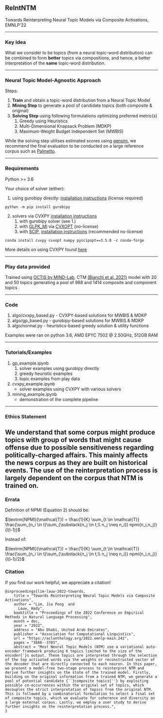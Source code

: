 

## ReIntNTM

Towards Reinterpreting Neural Topic Models via Composite Activations, EMNLP'22

---

### Key Idea

What we consider to be topics (from a neural topic-word distribution) can be combined to form **better** topics via compositions, and hence, a better interpretation of the **same** topic-word distribution.

---
### Neural Topic Model-Agnostic Approach

Steps:

1. **Train** and obtain a topic-word distribution from a Neural Topic Model
2. **Mining Step** to generate a pool of candidate topics (both composite & original)
3. **Solving Step** using following formulations optimizing preferred metric(s)
	1. Greedy using Heuristics 
	2. Multi-Dimensional Knapsack Problem (MDKP)
	3. Maximum-Weight Budget Independent Set (MWBIS)

While the solving step utilises estimated scores using [gensim](https://radimrehurek.com/gensim/), we recommend the final evaluation to be conducted on a large reference corpus such as [Palmetto](https://github.com/dice-group/Palmetto).

---

### Requirements

Python >= 3.6

Your choice of solver (either):

1) using gurobipy directly: [installation instructions](https://www.gurobi.com/documentation/9.5/quickstart_linux/cs_using_pip_to_install_gr.html) (license required)

~~~
python -m pip install gurobipy
~~~
2) solvers via CVXPY [installation instructions](https://www.cvxpy.org/install/index.html)
	1. with gurobipy solver (see 1.)
	2. with [GLPK_MI](https://www.gnu.org/software/glpk/) via [CVXOPT](https://cvxopt.org/) (no-license)
	3. with [SCIP](https://www.scipopt.org), [installation instructions](https://www.cvxpy.org/examples/basic/mixed_integer_quadratic_program.html) (recommended no-license)
~~~
conda install cvxpy cvxopt numpy pyscipopt==3.5.0 -c conda-forge
~~~
More details on using CVXPY found [here](https://www.cvxpy.org/tutorial/advanced/index.html#mixed-integer-programs)

---
### Play data provided
Trained using [OCTIS by MIND-Lab](https://github.com/MIND-Lab/OCTIS/tree/master/octis), CTM [(Bianchi et al. 2021)](https://www.aclweb.org/anthology/2021.eacl-main.143/) model with 20 and 50 topics generating a  pool of 988 and 1414 composite and component topics .

---
### Code
1. algo/cvxpy_based.py - CVXPY-based solutions for MWBIS & MDKP
2. algo/gp_based.py - gurobipy-based solutions for MWBIS & MDKP
3. algo/normal.py - heuristics-based greedy solution & utility functions

Examples were ran on python 3.6, AMD EPYC 7502 @ 2.50GHz, 512GB RAM

---
### Tutorials/Examples
1. gp_example.ipynb
	1. solver examples using gurobipy directly
	2. greedy heuristic examples
	3. topic examples from play data
2. cvxpy_example.ipynb
	* solver examples using CVXPY with various solvers
3. mining_example.ipynb
	* demonstration of the complete pipeline
        
---
### Ethics Statement
We understand that some corpus might produce topics with group of words that might cause offense due to possible sensitiveness regarding politically-charged affairs. This mainly affects the news corpus as they are built on historical events. The use of the reinterpretation process is largely dependent on the corpus that NTM is trained on.
---

### Errata
Definition of NPMI (Equation 2) should be:

$\textrm{NPMI}(\mathcal{T}) = \frac{1}{K} \sum_{t \in \mathcal{T}} \frac{\sum_{n_i \in t}\sum_{\substack{n_j \in t,\\ n_j \neq n_i}} npmi(n_i,n_j)}{l(l-1)}$

Instead of:

$\textrm{NPMI}(\mathcal{T}) = \frac{1}{K} \sum_{t \in \mathcal{T}} \frac{\sum_{n_i \in t}\sum_{\substack{n_j \in t,\\ n_j \neq n_i}} npmi(n_i,n_j)}{l(l-1)/2}$


### Citation
If you find our work helpful, we appreciate a citation!
~~~
@inproceedings{lim-lauw-2022-towards,
    title = "Towards Reinterpreting Neural Topic Models via Composite Activations",
    author = "Lim, Jia Peng  and
      Lauw, Hady",
    booktitle = "Proceedings of the 2022 Conference on Empirical Methods in Natural Language Processing",
    month = dec,
    year = "2022",
    address = "Abu Dhabi, United Arab Emirates",
    publisher = "Association for Computational Linguistics",
    url = "https://aclanthology.org/2022.emnlp-main.242",
    pages = "3688--3703",
    abstract = "Most Neural Topic Models (NTM) use a variational auto-encoder framework producing K topics limited to the size of the encoder{'}s output. These topics are interpreted through the selection of the top activated words via the weights or reconstructed vector of the decoder that are directly connected to each neuron. In this paper, we present a model-free two-stage process to reinterpret NTM and derive further insights on the state of the trained model. Firstly, building on the original information from a trained NTM, we generate a pool of potential candidate {``}composite topics{''} by exploiting possible co-occurrences within the original set of topics, which decouples the strict interpretation of topics from the original NTM. This is followed by a combinatorial formulation to select a final set of composite topics, which we evaluate for coherence and diversity on a large external corpus. Lastly, we employ a user study to derive further insights on the reinterpretation process.",
}
~~~
